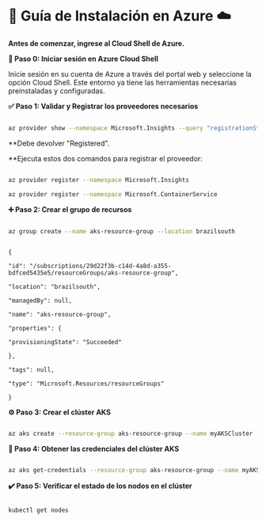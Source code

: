 # 🚀 Guía de Instalación en Azure ☁️

**Antes de comenzar, ingrese al Cloud Shell de Azure.**

**🔑 Paso 0: Iniciar sesión en Azure Cloud Shell**

Inicie sesión en su cuenta de Azure a través del portal web y seleccione la opción Cloud Shell. Este entorno ya tiene las herramientas necesarias preinstaladas y configuradas.

**✅ Paso 1: Validar y Registrar los proveedores necesarios**

```bash

az provider show --namespace Microsoft.Insights --query "registrationState"

```

**Debe devolver "Registered".

**Ejecuta estos dos comandos para registrar el proveedor:

```bash

az provider register --namespace Microsoft.Insights

az provider register --namespace Microsoft.ContainerService

```

**➕ Paso 2: Crear el grupo de recursos**

```bash

az group create --name aks-resource-group --location brazilsouth

```

```Resultado

{

"id": "/subscriptions/29d22f3b-c14d-4a8d-a355-bdfced5435e5/resourceGroups/aks-resource-group",

"location": "brazilsouth",

"managedBy": null,

"name": "aks-resource-group",

"properties": {

"provisioningState": "Succeeded"

},

"tags": null,

"type": "Microsoft.Resources/resourceGroups"

}

```

**⚙️ Paso 3: Crear el clúster AKS**

```bash

az aks create --resource-group aks-resource-group --name myAKSCluster --node-count 2 --enable-addons monitoring --generate-ssh-keys --location brazilsouth --node-vm-size Standard_D2s_v6

```

**🔑 Paso 4: Obtener las credenciales del clúster AKS**

```bash

az aks get-credentials --resource-group aks-resource-group --name myAKSCluster

```

**✔️ Paso 5: Verificar el estado de los nodos en el clúster**

```bash

kubectl get nodes

```
